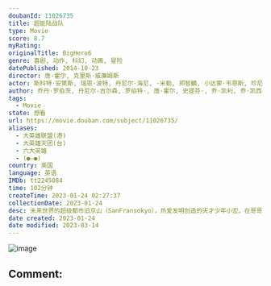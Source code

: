 ```yaml
---
doubanId: 11026735
title: 超能陆战队
type: Movie
score: 8.7
myRating: 
originalTitle: BigHero6
genre: 喜剧, 动作, 科幻, 动画, 冒险
datePublished: 2014-10-23
director: 唐·霍尔, 克里斯·威廉姆斯
actor: 斯科特·安第斯, 瑞恩·波特, 丹尼尔·海尼, ·米勒, 郑智麟, 小达蒙·韦恩斯, 珍尼希斯·罗德里格兹, 詹姆斯·克伦威尔, 艾伦·图代克, 玛娅·鲁道夫, 亚布拉哈姆·本鲁比, 凯蒂·洛斯, 比利·布什, 丹尼尔·吉尔森, 保罗·布里格斯, undefined, 乔西·特立尼达, 菅野美穗, 郝祥海, 斯坦·李, 夏洛特·古列齐, 大卫·肖内西, 查尔斯·阿德勒
author: 乔丹·罗伯茨, 丹尼尔·吉尔森, 罗伯特·, 唐·霍尔, 史提芬·, 乔·凯利, 乔·凯西, 邓肯·鲁洛
tags:
  - Movie
state: 想看
url: https://movie.douban.com/subject/11026735/
aliases:
  - 大英雄联盟(港)
  - 大英雄天团(台)
  - 六大英雄
  - (●—●)
country: 美国
language: 英语
IMDb: tt2245084
time: 102分钟
createTime: 2023-01-24 02:27:37
collectionDate: 2023-01-24
desc: 未来世界的超级都市旧京山（SanFransokyo），热爱发明创造的天才少年小宏，在哥哥泰迪的鼓励下参加了罗伯特·卡拉汉教授主持的理工学院机器人专业的入学大赛。他凭借神奇的微型磁力机器人赢得观众、参...
date created: 2023-01-24
date modified: 2023-03-14
---
```


![image](p2614500883.jpg)

Comment:
---
